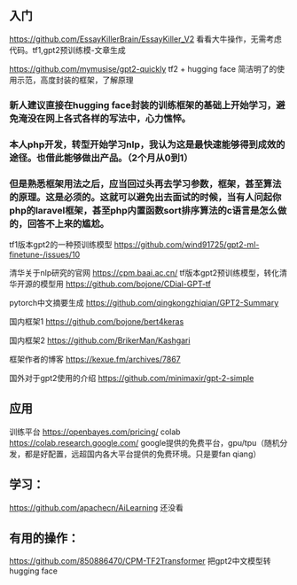 ## 入门

https://github.com/EssayKillerBrain/EssayKiller_V2  看看大牛操作，无需考虑代码。tf1,gpt2预训练模-文章生成

https://github.com/mymusise/gpt2-quickly    tf2 + hugging face 简洁明了的使用示范，高度封装的框架，了解原理

### 新人建议直接在hugging face封装的训练框架的基础上开始学习，避免淹没在网上各式各样的写法中，心力憔悴。
### 本人php开发，转型开始学习nlp，我认为这是最快速能够得到成效的途径。也借此能够做出产品。（2个月从0到1）
### 但是熟悉框架用法之后，应当回过头再去学习参数，框架，甚至算法的原理。这是必须的。这就可以避免出去面试的时候，当有人问起你php的laravel框架，甚至php内置函数sort排序算法的c语言是怎么做的，回答不上来的尴尬。

tf1版本gpt2的一种预训练模型
https://github.com/wind91725/gpt2-ml-finetune-/issues/10

清华关于nlp研究的官网
https://cpm.baai.ac.cn/
tf版本gpt2预训练模型，转化清华开源的模型用
https://github.com/bojone/CDial-GPT-tf

pytorch中文摘要生成
https://github.com/qingkongzhiqian/GPT2-Summary

国内框架1
https://github.com/bojone/bert4keras

国内框架2
https://github.com/BrikerMan/Kashgari

框架作者的博客
https://kexue.fm/archives/7867

国外对于gpt2使用的介绍
https://github.com/minimaxir/gpt-2-simple


## 应用

训练平台
https://openbayes.com/pricing/
colab
https://colab.research.google.com/ google提供的免费平台，gpu/tpu（随机分发，都是好配置，远超国内各大平台提供的免费环境。只是要fan qiang）

## 学习：
https://github.com/apachecn/AiLearning  还没看

## 有用的操作：
https://github.com/850886470/CPM-TF2Transformer  把gpt2中文模型转hugging face
